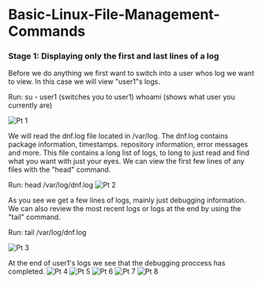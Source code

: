 # Basic-Linux-File-Management-Commands

### Stage 1: Displaying only the first and last lines of a log

Before we do anything we first want to switch into a user whos log we want to view. In this case we will view "user1"s logs.

Run:
su - user1  (switches you to user1)
whoami      (shows what user you currently are)

![Pt 1](https://github.com/Magee3/Basic-Linux-File-Management-Commands/assets/134301259/10c98ec2-6ba5-49ce-97bf-73a480b2d0c3)

We will read the dnf.log file located in  /var/log. The dnf.log contains package information, timestamps. repository information, error messages and more. This file
contains a long list of logs, to long to just read and find what you want with just your eyes. We can view the first few lines of any files with the "head" command.

Run: head /var/log/dnf.log
![Pt 2](https://github.com/Magee3/Basic-Linux-File-Management-Commands/assets/134301259/3f6ae3f7-0c65-4f5d-8488-918baf09be1b)

As you see we get a few lines of logs, mainly just debugging information. We can also review the most recent logs or logs at the end by using the "tail" command.

Run: tail /var/log/dnf.log

![Pt 3](https://github.com/Magee3/Basic-Linux-File-Management-Commands/assets/134301259/2c418b0f-f001-4cba-909e-2e7ccad04b9c)

At the end of user1's logs we see that the debugging proccess has completed.
![Pt 4](https://github.com/Magee3/Basic-Linux-File-Management-Commands/assets/134301259/8898a23d-0d52-441a-a5eb-210cc7bb2984)
![Pt 5](https://github.com/Magee3/Basic-Linux-File-Management-Commands/assets/134301259/5553828f-46a3-4ec6-97d0-a7bb850372d1)
![Pt 6](https://github.com/Magee3/Basic-Linux-File-Management-Commands/assets/134301259/2f9c7b2b-aed2-48e3-8026-3bb077179e3d)
![Pt 7](https://github.com/Magee3/Basic-Linux-File-Management-Commands/assets/134301259/717e9a5a-7797-4cd4-a949-02573fce8e74)
![Pt 8](https://github.com/Magee3/Basic-Linux-File-Management-Commands/assets/134301259/0aa17f7a-2284-4520-87b7-132b2651afed)
